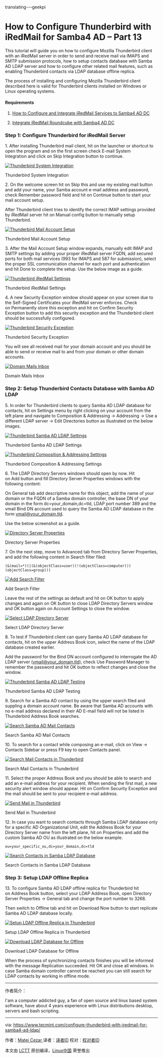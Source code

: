 translating---geekpi

How to Configure Thunderbird with iRedMail for Samba4 AD – Part 13
============================================================


This tutorial will guide you on how to configure Mozilla Thunderbird client with an iRedMail server in order to send and receive mail via IMAPS and SMTP submission protocols, how to setup contacts database with Samba AD LDAP server and how to configure other related mail features, such as enabling Thunderbird contacts via LDAP database offline replica.

The process of installing and configuring Mozilla Thunderbird client described here is valid for Thunderbird clients installed on Windows or Linux operating systems.

#### Requirements

1.  [How to Configure and Integrate iRedMail Services to Samba4 AD DC][1]

2.  [Integrate iRedMail Roundcube with Samba4 AD DC][2]

### Step 1: Configure Thunderbird for iRedMail Server

1. After installing Thunderbird mail client, hit on the launcher or shortcut to open the program and on the first screen check E-mail System Integration and click on Skip Integration button to continue.

 [![Thunderbird System Integration](https://www.tecmint.com/wp-content/uploads/2017/05/Thunderbird-System-Integration.png)][3] 

Thunderbird System Integration

2. On the welcome screen hit on Skip this and use my existing mail button and add your name, your Samba account e-mail address and password, check Remember password field and hit on Continue button to start your mail account setup.

After Thunderbird client tries to identify the correct IMAP settings provided by iRedMail server hit on Manual config button to manually setup Thunderbird.

 [![Thunderbird Mail Account Setup](https://www.tecmint.com/wp-content/uploads/2017/05/Thunderbird-Mail-Account-Setup.png)][4] 

Thunderbird Mail Account Setup

3. After the Mail Account Setup window expands, manually edit IMAP and SMTP settings by adding your proper iRedMail server FQDN, add secured ports for both mail services (993 for IMAPS and 587 for submission), select the proper SSL communication channel for each port and authentication and hit Done to complete the setup. Use the below image as a guide.

 [![Thunderbird iRedMail Settings](https://www.tecmint.com/wp-content/uploads/2017/05/Thunderbird-iRedMail-Settings.png)][5] 

Thunderbird iRedMail Settings

4. A new Security Exception window should appear on your screen due to the Self-Signed Certificates your iRedMail server enforces. Check on Permanently store this exception and hit on Confirm Security Exception button to add this security exception and the Thunderbird client should be successfully configured.

 [![Thunderbird Security Exception](https://www.tecmint.com/wp-content/uploads/2017/05/Thunderbird-Security-Exception.png)][6] 

Thunderbird Security Exception

You will see all received mail for your domain account and you should be able to send or receive mail to and from your domain or other domain accounts.

 [![Domain Mails Inbox](https://www.tecmint.com/wp-content/uploads/2017/05/Domain-Mails-Inbox.png)][7] 

Domain Mails Inbox

### Step 2: Setup Thunderbird Contacts Database with Samba AD LDAP

5. In order for Thunderbird clients to query Samba AD LDAP database for contacts, hit on Settings menu by right clicking on your account from the left plane and navigate to Composition & Addressing → Addressing → Use a different LDAP server → Edit Directories button as illustrated on the below images.

 [![Thunderbird Samba AD LDAP Settings](https://www.tecmint.com/wp-content/uploads/2017/05/Thunderbird-Samba-AD-LDAP-Settings.png)][8] 

Thunderbird Samba AD LDAP Settings

 [![Thunderbird Composition & Addressing Settings](https://www.tecmint.com/wp-content/uploads/2017/05/Thunderbird-Composition-Addressing-Settings.png)][9] 

Thunderbird Composition & Addressing Settings

6. The LDAP Directory Servers windows should open by now. Hit on Add button and fill Directory Server Properties windows with the following content:

On General tab add descriptive name for this object, add the name of your domain or the FQDN of a Samba domain controller, the base DN of your domain in the form dc=your_domain,dc=tld, LDAP port number 389 and the vmail Bind DN account used to query the Samba AD LDAP database in the form vmail@your_domain.tld.

Use the below screenshot as a guide.

 [![Directory Server Properties](https://www.tecmint.com/wp-content/uploads/2017/05/Directory-Server-Properties.png)][10] 

Directory Server Properties

7. On the next step, move to Advanced tab from Directory Server Properties, and add the following content in Search filter filed:

```
(&(mail=*)(|(&(objectClass=user)(!(objectClass=computer)))(objectClass=group)))
```
 [![Add Search Filter](https://www.tecmint.com/wp-content/uploads/2017/05/Add-Search-Filter.png)][11] 

Add Search Filter

Leave the rest of the settings as default and hit on OK button to apply changes and again on OK button to close LDAP Directory Servers window and OK button again on Account Settings to close the window.

 [![Select LDAP Directory Server](https://www.tecmint.com/wp-content/uploads/2017/05/Select-LDAP-Directory-Server.png)][12] 

Select LDAP Directory Server

8. To test if Thunderbird client can query Samba AD LDAP database for contacts, hit on the upper Address Book icon, select the name of the LDAP database created earlier.

Add the password for the Bind DN account configured to interrogate the AD LDAP server (vmail@your_domain.tld), check Use Password Manager to remember the password and hit OK button to reflect changes and close the window.

 [![Thunderbird Samba AD LDAP Testing](https://www.tecmint.com/wp-content/uploads/2017/05/Thunderbird-Samba-AD-LDAP-Testing.png)][13] 

Thunderbird Samba AD LDAP Testing

9. Search for a Samba AD contact by using the upper search filed and suppling a domain account name. Be aware that Samba AD accounts with no e-mail address declared in their AD E-mail field will not be listed in Thunderbird Address Book searches.

 [![Search Samba AD Mail Contacts](https://www.tecmint.com/wp-content/uploads/2017/05/Search-Samba-AD-Mail-Contacts.png)][14] 

Search Samba AD Mail Contacts

10. To search for a contact while composing an e-mail, click on View → Contacts Sidebar or press F9 key to open Contacts panel.

 [![Search Mail Contacts in Thunderbird](https://www.tecmint.com/wp-content/uploads/2017/05/Search-Mail-Contact-in-Thunderbird.png)][15] 

Search Mail Contacts in Thunderbird

11. Select the proper Address Book and you should be able to search and add an e-mail address for your recipient. When sending the first mail, a new security alert window should appear. Hit on Confirm Security Exception and the mail should be sent to your recipient e-mail address.

 [![Send Mail in Thunderbird](https://www.tecmint.com/wp-content/uploads/2017/05/Send-Mail-in-Thunderbird.jpg)][16] 

Send Mail in Thunderbird

12. In case you want to search contacts through Samba LDAP database only for a specific AD Organizational Unit, edit the Address Book for your Directory Server name from the left plane, hit on Properties and add the custom Samba AD OU as illustrated on the below example.

```
ou=your_specific_ou,dc=your_domain,dc=tld 
```
 [![Search Contacts in Samba LDAP Database](https://www.tecmint.com/wp-content/uploads/2017/05/Search-Contacts-in-Samba-LDAP-Database.png)][17] 

Search Contacts in Samba LDAP Database

### Step 3: Setup LDAP Offline Replica

13. To configure Samba AD LDAP offline replica for Thunderbird hit on Address Book button, select your LDAP Address Book, open Directory Server Properties -> General tab and change the port number to 3268.

Then switch to Offline tab and hit on Download Now button to start replicate Samba AD LDAP database locally.

 [![Setup LDAP Offline Replica in Thunderbird](https://www.tecmint.com/wp-content/uploads/2017/05/Setup-LDAP-Offline-Replica-in-Thunderbird.png)][18] 

Setup LDAP Offline Replica in Thunderbird

 [![Download LDAP Database for Offline](https://www.tecmint.com/wp-content/uploads/2017/05/Download-Samba-LDAP-Database-Offline.png)][19] 

Download LDAP Database for Offline

When the process of synchronizing contacts finishes you will be informed with the message Replication succeeded. Hit OK and close all windows. In case Samba domain controller cannot be reached you can still search for LDAP contacts by working in offline mode.

--------------------------------------------------------------------------------

作者简介：

I'am a computer addicted guy, a fan of open source and linux based system software, have about 4 years experience with Linux distributions desktop, servers and bash scripting.



--------------

via: https://www.tecmint.com/configure-thunderbird-with-iredmail-for-samba4-ad-ldap/

作者：[Matei Cezar ][a]
译者：[译者ID](https://github.com/译者ID)
校对：[校对者ID](https://github.com/校对者ID)

本文由 [LCTT](https://github.com/LCTT/TranslateProject) 原创编译，[Linux中国](https://linux.cn/) 荣誉推出

[a]:https://www.tecmint.com/author/cezarmatei/
[1]:https://www.tecmint.com/integrate-iredmail-to-samba4-ad-dc-on-centos-7/
[2]:https://www.tecmint.com/integrate-iredmail-roundcube-with-samba4-ad-dc/
[3]:https://www.tecmint.com/wp-content/uploads/2017/05/Thunderbird-System-Integration.png
[4]:https://www.tecmint.com/wp-content/uploads/2017/05/Thunderbird-Mail-Account-Setup.png
[5]:https://www.tecmint.com/wp-content/uploads/2017/05/Thunderbird-iRedMail-Settings.png
[6]:https://www.tecmint.com/wp-content/uploads/2017/05/Thunderbird-Security-Exception.png
[7]:https://www.tecmint.com/wp-content/uploads/2017/05/Domain-Mails-Inbox.png
[8]:https://www.tecmint.com/wp-content/uploads/2017/05/Thunderbird-Samba-AD-LDAP-Settings.png
[9]:https://www.tecmint.com/wp-content/uploads/2017/05/Thunderbird-Composition-Addressing-Settings.png
[10]:https://www.tecmint.com/wp-content/uploads/2017/05/Directory-Server-Properties.png
[11]:https://www.tecmint.com/wp-content/uploads/2017/05/Add-Search-Filter.png
[12]:https://www.tecmint.com/wp-content/uploads/2017/05/Select-LDAP-Directory-Server.png
[13]:https://www.tecmint.com/wp-content/uploads/2017/05/Thunderbird-Samba-AD-LDAP-Testing.png
[14]:https://www.tecmint.com/wp-content/uploads/2017/05/Search-Samba-AD-Mail-Contacts.png
[15]:https://www.tecmint.com/wp-content/uploads/2017/05/Search-Mail-Contact-in-Thunderbird.png
[16]:https://www.tecmint.com/wp-content/uploads/2017/05/Send-Mail-in-Thunderbird.jpg
[17]:https://www.tecmint.com/wp-content/uploads/2017/05/Search-Contacts-in-Samba-LDAP-Database.png
[18]:https://www.tecmint.com/wp-content/uploads/2017/05/Setup-LDAP-Offline-Replica-in-Thunderbird.png
[19]:https://www.tecmint.com/wp-content/uploads/2017/05/Download-Samba-LDAP-Database-Offline.png
[20]:https://www.tecmint.com/author/cezarmatei/
[21]:https://www.tecmint.com/10-useful-free-linux-ebooks-for-newbies-and-administrators/
[22]:https://www.tecmint.com/free-linux-shell-scripting-books/

